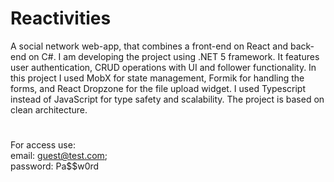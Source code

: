 # Reactivities

A social network web-app, that combines a front-end on React and back-end on C#. I am developing the project using .NET 5 framework. It features user authentication, CRUD operations with UI and follower functionality. In this project I used MobX for state management, Formik for handling the forms, and React Dropzone for the file upload widget. I used Typescript instead of JavaScript for type safety and scalability. The project is based on clean architecture.

#
For access use:
<br/>
email: guest@test.com;
<br/>
password: Pa$$w0rd
